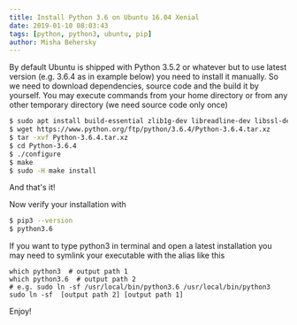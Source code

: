 ```yaml
---
title: Install Python 3.6 on Ubuntu 16.04 Xenial
date: 2019-01-10 08:03:43
tags: [python, python3, ubuntu, pip]
author: Misha Behersky
---
```


<p>By default Ubuntu is shipped with Python 3.5.2 or whatever but to use latest version (e.g. 3.6.4 as in example below) you need to install it manually. So we need to download dependencies, source code and the build it by yourself. You may execute commands from your home directory or from any other temporary directory (we need source code only once)</p>

```bash
$ sudo apt install build-essential zlib1g-dev libreadline-dev libssl-dev openssl
$ wget https://www.python.org/ftp/python/3.6.4/Python-3.6.4.tar.xz
$ tar -xvf Python-3.6.4.tar.xz
$ cd Python-3.6.4
$ ./configure
$ make
$ sudo -H make install
```

And that's it!

Now verify your installation with

```bash
$ pip3 --version
$ python3.6
```

<p>If you want to type <span class="inline-code">python3</span> in terminal and open a latest installation you may need to symlink your executable with the alias like this</p>

<pre>
<code class="language-bash">which python3  # output path 1
which python3.6  # output path 2
# e.g. sudo ln -sf /usr/local/bin/python3.6 /usr/local/bin/python3
sudo ln -sf  [output path 2] [output path 1]
</code></pre>

<p>Enjoy!</p>
